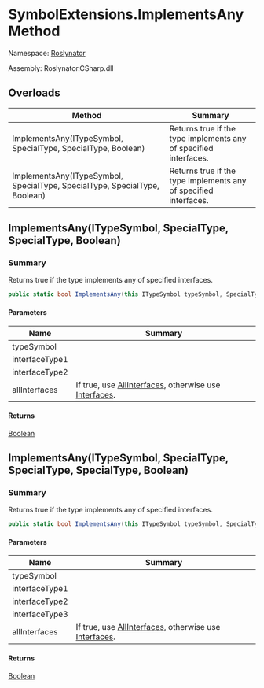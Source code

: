 # SymbolExtensions\.ImplementsAny Method

Namespace: [Roslynator](../../README.md)

Assembly: Roslynator\.CSharp\.dll

## Overloads

| Method | Summary |
| ------ | ------- |
| ImplementsAny\(ITypeSymbol, SpecialType, SpecialType, Boolean\) | Returns true if the type implements any of specified interfaces\. |
| ImplementsAny\(ITypeSymbol, SpecialType, SpecialType, SpecialType, Boolean\) | Returns true if the type implements any of specified interfaces\. |

## ImplementsAny\(ITypeSymbol, SpecialType, SpecialType, Boolean\)

### Summary

Returns true if the type implements any of specified interfaces\.

```csharp
public static bool ImplementsAny(this ITypeSymbol typeSymbol, SpecialType interfaceType1, SpecialType interfaceType2, bool allInterfaces = false)
```

#### Parameters

| Name | Summary |
| ---- | ------- |
| typeSymbol | |
| interfaceType1 | |
| interfaceType2 | |
| allInterfaces | If true, use [AllInterfaces](https://docs.microsoft.com/en-us/dotnet/api/microsoft.codeanalysis.itypesymbol.allinterfaces), otherwise use [Interfaces](https://docs.microsoft.com/en-us/dotnet/api/microsoft.codeanalysis.itypesymbol.interfaces)\. |

#### Returns

[Boolean](https://docs.microsoft.com/en-us/dotnet/api/system.boolean)

## ImplementsAny\(ITypeSymbol, SpecialType, SpecialType, SpecialType, Boolean\)

### Summary

Returns true if the type implements any of specified interfaces\.

```csharp
public static bool ImplementsAny(this ITypeSymbol typeSymbol, SpecialType interfaceType1, SpecialType interfaceType2, SpecialType interfaceType3, bool allInterfaces = false)
```

#### Parameters

| Name | Summary |
| ---- | ------- |
| typeSymbol | |
| interfaceType1 | |
| interfaceType2 | |
| interfaceType3 | |
| allInterfaces | If true, use [AllInterfaces](https://docs.microsoft.com/en-us/dotnet/api/microsoft.codeanalysis.itypesymbol.allinterfaces), otherwise use [Interfaces](https://docs.microsoft.com/en-us/dotnet/api/microsoft.codeanalysis.itypesymbol.interfaces)\. |

#### Returns

[Boolean](https://docs.microsoft.com/en-us/dotnet/api/system.boolean)

